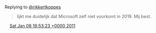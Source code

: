 Replying to [@rikkertkoppes](https://twitter.com/rikkertkoppes/status/23285297529753600)

> lijkt me duidelijk dat Microsoft zelf niet voorkomt in 2019\. Mij best\.

<img src="../../media/tweet.ico" width="12" /> [Sat Jan 08 16:53:23 +0000 2011](https://twitter.com/DromerDenker/status/23784342362787840)